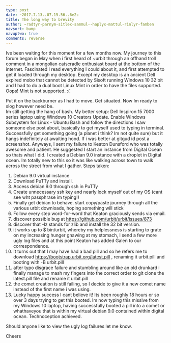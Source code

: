 ```yaml
---
type: post
date: ~2017.7.13..07.15.56..6e2c
title: The long way to brevity
author: ~radtyr-parnym-sitlex-sammul--haplyx-mattul-rinlyr-famben
navsort: bump
navuptwo: true
comments: reverse
---
```


Ive been waiting for this moment for a few months now.  My journey to this forum began in May when i first heard of ~urbit through an offhand troll comment in a mongolian catscradle enthusiast board at the bottom of the internet.  Fascinated I read everything I could about it, and first attempted to get it loaded through my desktop.
Except my desktop is an ancient Dell expired mobo that cannot be detected by Sisoft running Windows 10 32 bit and I had to do a dual boot Linux Mint in order to have the files supported.  Oops!  Mint is not supported. :(

Put it on the backburner as I had to move.  Get situated.  Now Im ready to slog however need be.  
Im still getting the hang of bash.  My better setup:
Dell Inspiron 15 7000 series laptop using Windows 10 Creators Update.  Enable Windows Subsystem for Linux - Ubuntu Bash and follow the directions I saw someone else post about, basically to get myself used to typing in terminal.  
Successfully get something going (a planet i think?  Im not quite sure) but it hangs indefinitely at awaiting hood.  If i was better at gitgud id post a screenshot.  Anyways, I sent my failure to Keaton Dunsford who was totally awesome and patient.  He suggested I start an instance from Digital Ocean so thats what I did.  I created a Debian 9.0 instance with a droplet in Digital ocean.  Im totally new to this so it was like walking across town to walk across the street from what I gather.  Steps taken:
1. Debian 9.0 virtual instance
2. Download PuTTy and install.
3. Access debian 9.0 through ssh in PuTTy
4. Create unnecessary ssh key and nearly lock myself out of my OS (cant see wht passphrase im typing!)
5. Finally get debian to behave.  start copy/paste journey through all the various urbit downloads, hoping something will stick
6. Follow every step word-for-word that Keaton graciously sends via email.
7. discover possible bug at https://github.com/urbit/urbit/issues/873
8. discover that -lz stands for zlib and install the 32 bit version.
9.  it works up to $ bin/urbit, whereby my helplessness is starting to grate on my increasing hunger gnawing at my stomach, I send a few more ugly log files and at this point Keaton has added Galen to our correspondence. 
10. It turns out that I may have had a bad pill and so he refers me to download  https://bootstrap.urbit.org/latest.pill , renaming it urbit.pill and booting with -B urbit.pill
11.  after typo disgrace failure and stumbling around like an old drunkard i finally manage to mash my fingers into the correct order to git clone the latest.pill file and rename it urbit.pill 
12.  the comet creation is still failing, so I decide to give it a new comet name instead of the first name i was using.
13. Lucky happy success I cant believe it!  Its been roughly 18 hours or so over 3 days trying to get this booted.  Im now typing this missive from my Windows 10 laptop, having successfully booted a pill into a comet or whathaveyou that is within my virtual debian 9.0 contained within digital ocean.  Technoception achieved.

Should anyone like to view the ugly log failures let me know.

Cheers



